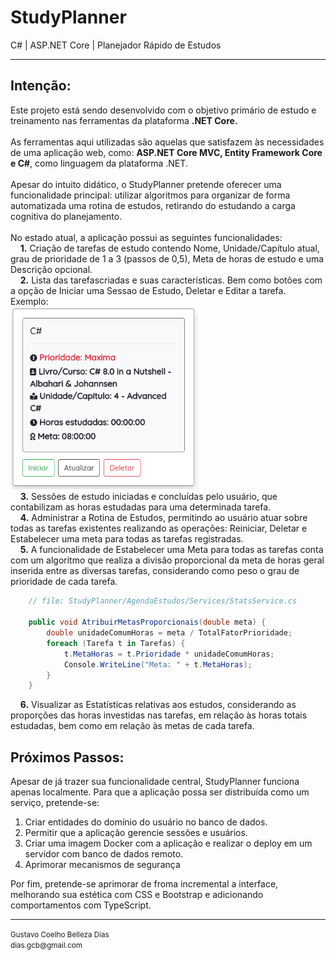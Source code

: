 <h1>StudyPlanner</h1> 
C# | ASP.NET Core | Planejador Rápido de Estudos
<hr>
<h2>Intenção:</h2>
<span>
Este projeto está sendo desenvolvido com o objetivo primário de estudo
e treinamento nas ferramentas da plataforma <strong>.NET Core.</strong>
<br/><br/>
As ferramentas aqui utilizadas são aquelas que satisfazem às necessidades
de uma aplicação web, como: <strong>ASP.NET Core MVC, Entity Framework Core e C#</strong>,
como linguagem da plataforma .NET. 
<br/><br/>
Apesar do intuito didático, o StudyPlanner pretende oferecer uma funcionalidade
principal: utilizar algoritmos para organizar de forma automatizada uma rotina 
de estudos, retirando do estudando a carga cognitiva do planejamento.<br/><br/>
</span>
<div>
    No estado atual, a aplicação possui as seguintes funcionalidades:
</div>
<div>
    &nbsp; &nbsp; <strong>1.</strong> Criação de tarefas de estudo contendo Nome, Unidade/Capítulo atual, grau de prioridade de
    1 a 3 (passos de 0,5), Meta de horas de estudo e uma Descrição opcional.
    </div>
<div>
    &nbsp; &nbsp; <strong>2.</strong> Lista das tarefascriadas e suas características. Bem como botões
    com a opção de Iniciar uma Sessao de Estudo, Deletar e Editar a tarefa.<br/>
    Exemplo:<br/>
    <img src="https://github.com/gubelleza/StudyPlanner/blob/dev/AgendaEstudos/docs/imgs/CardTarefa.png" width="300">
    <br/>
</div>
<div>
    &nbsp; &nbsp; <strong>3.</strong> Sessões de estudo iniciadas e concluídas pelo usuário, que contabilizam
    as horas estudadas para uma determinada tarefa.
</div>
<div>
    &nbsp; &nbsp; <strong>4.</strong> Administrar a Rotina de Estudos, permitindo ao usuário atuar sobre 
    todas as tarefas existentes realizando as operações: Reiniciar, Deletar e Estabelecer
    uma meta para todas as tarefas registradas.
</div>
<div>
    &nbsp; &nbsp; <strong>5.</strong> A funcionalidade de Estabelecer uma Meta para todas as tarefas conta com um
    algoritmo que realiza a divisão proporcional da meta de horas geral inserida
    entre as diversas tarefas, considerando como peso o grau de prioridade de 
    cada tarefa.  
</div>

```C#
    // file: StudyPlanner/AgendaEstudos/Services/StatsService.cs
    
    public void AtribuirMetasProporcionais(double meta) {
        double unidadeComumHoras = meta / TotalFatorPrioridade;            
        foreach (Tarefa t in Tarefas) {
            t.MetaHoras = t.Prioridade * unidadeComumHoras;
            Console.WriteLine("Meta: " + t.MetaHoras);
        }
    }     
``` 

<div>
    &nbsp; &nbsp; <strong>6.</strong> Visualizar as Estatísticas relativas aos estudos, considerando as
    proporções das horas investidas nas tarefas, em relação às horas totais estudadas,
    bem como em relação às metas de cada tarefa.
</div>

<h2>Próximos Passos:</h2>
<span>
    Apesar de já trazer sua funcionalidade central, StudyPlanner funciona apenas localmente.
    Para que a aplicação possa ser distribuída como um serviço, pretende-se: 
</span>
<ol>
    <li>Criar entidades do domínio do usuário no banco de dados.</li>
    <li>Permitir que a aplicação gerencie sessões e usuários.</li>
    <li>
    Criar uma imagem Docker com a aplicação e realizar o deploy em um servidor com
    banco de dados remoto.
    </li>
    <li>Aprimorar mecanismos de segurança</li>
</ol>
<span>
    Por fim, pretende-se aprimorar de froma incremental a interface, melhorando sua
    estética com CSS e Bootstrap e adicionando comportamentos com TypeScript.
</span>
<br>
<hr>
<footer>
<small>
Gustavo Coelho Belleza Dias<br>
dias.gcb@gmail.com
</small>
</footer>
